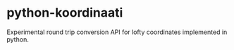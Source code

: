 # python-koordinaati
Experimental round trip conversion API for lofty coordinates implemented in python.
